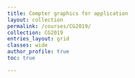 ```yaml
---
title: Compter graphics for application
layout: collection
permalink: /courses/CG2019/
collection: CG2019
entries_layout: grid
classes: wide
author_profile: true
toc: true

---
```


